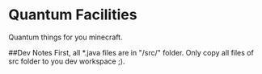 # Quantum Facilities
Quantum things for you minecraft.

##Dev Notes
First, all *.java files are in "/src/" folder.
Only copy all files of src folder to you dev workspace ;).